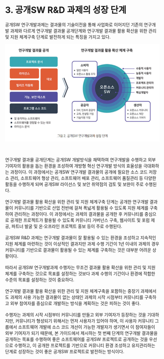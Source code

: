 # 3. 공개SW R&D 과제의 성장 단계

공개SW 연구개발과제는 결과물의 기술이전을 통해 사업화로 이어지던 기존의 연구개발 과제와 다르게 연구개발 결과물 공개단계와 연구개발 결과물 활용 확산을 위한 관리 및 지원 체계구축 단계로 발전하게 되는 특징을 가지고 있다.

<p align="center"><img src="/assets/part2/01/03/image2.jpg" alt="그림 2. 공개SW 연구개발과제 성장 단계" title="그림 2. 공개SW 연구개발과제 성장 단계" width="750px"></p><br>

연구개발 결과물 공개단계는 공개SW 개발방식을 채택하여 연구개발을 수행하고 외부 기여자의 활용을 돕는 환경을 조성하여 개방형 혁신 연구개발 방식의 효율성을 극대화하는 과정이다. 이 과정에서는 공개SW 연구개발 결과물의 공개에 필요한 소스 코드 저장소 관리, 소프트웨어 형상 관리, 소프트웨어 배포 관리, 소프트웨어 품질관리 등 다양한 활동을 수행하게 되며 공개SW 라이선스 및 보안 취약점의 검토 및 보완이 주로 수행된다.<br>
<br>
연구개발 결과물 활용 확산을 위한 관리 및 지원 체계구축 단계는 공개한 연구개발 결과물이 커뮤니티를 기반으로 산업 전반에 걸쳐 폭넓게 활용될 수 있도록 지원 체계를 구축하여 관리하는 과정이다. 이 과정에서는 과제의 결과물을 공개한 후 커뮤니티를 중심으로 공개한 프로젝트가 활용될 수 있도록 커뮤니티 거버넌스 구축, 웹사이트 및 포럼 제공, 파트너 발굴 및 온·오프라인 프로젝트 홍보 등이 주로 수행된다.<br>
<br>
공개SW R&D 과제는 연구개발 결과물이 잘 활용될 수 있는 환경을 조성하고 지속적인 지원 체계를 마련하는 것이 이상적인 결과지만 과제 수행 기간이 1년 이내의 과제의 경우 커뮤니티를 기반으로 결과물이 활용될 수 있는 체계를 구축하는 것은 대부분 어려운 상황이다.<br>
<br>
따라서 공개SW 연구개발과제 수행자는 무조건 결과물 활용 확산을 위한 관리 및 지원 체계를 구축하는 것으로 목표를 설정하는 것보다 과제 수행의 기간이나 환경에 적합한 수준의 목표를 설정하는 것이 중요하다.<br>
<br>
연구개발 결과물 활용 확산을 위한 관리 및 지원 체계구축을 포함하는 중장기 과제에서도 과제의 사용 가능한 결과물이 없는 상태인 과제의 시작 시점부터 커뮤니티를 구축하고 외부 참여자를 중심으로 개발하는 방식을 계획하는 것은 피하는 것이 좋다.<br>
<br>
수행자는 과제의 시작 시점부터 커뮤니티를 만들고 외부 기여자가 등장하는 것을 기대하지만, 커뮤니티가 형성되기 위해서는 먼저 사용자가 있어야 하며, 이 사용자 커뮤니티 그룹에서 소프트웨어 개발에 소스 코드 개선이 가능한 개발자가 생기면서 이 참여자들이 외부 기여자가 되기 때문에, 본 가이드에서 제시하는 첫 번째 단계의 연구개발 결과물을 공개하는 목표를 수행하여 좋은 소프트웨어를 공개SW 프로젝트로 공개하는 것을 우선으로 수행하고, 이 공개한 프로젝트를 기반으로 커뮤니티 환경 조성하고 유지관리하는 단계로 성장하는 것이 좋은 공개SW 프로젝트로 발전하는 방식이다.